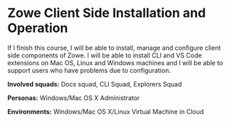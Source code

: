 # Zowe Client Side Installation and Operation

If I finish this course, I will be able to install, manage and configure client side components of Zowe. I will be able to install CLI and VS Code extensions on Mac OS, Linux and Windows machines and I will be able to support users who have problems due to configuration. 

**Involved squads:** Docs squad, CLI Squad, Explorers Squad

**Personas:** Windows/Mac OS X Administrator

**Environments:** Windows/Mac OS X/Linux Virtual Machine in Cloud